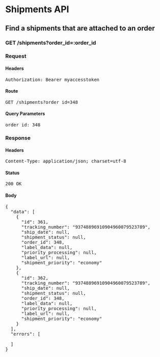 # Shipments API

## Find a shipments that are attached to an order

### GET /shipments?order_id=:order_id
### Request

#### Headers

<pre>Authorization: Bearer myaccesstoken</pre>

#### Route

<pre>GET /shipments?order_id=348</pre>

#### Query Parameters

<pre>order_id: 348</pre>

### Response

#### Headers

<pre>Content-Type: application/json; charset=utf-8</pre>

#### Status

<pre>200 OK</pre>

#### Body

<pre>{
  "data": [
    {
      "id": 361,
      "tracking_number": "93748896910904960079523789",
      "ship_date": null,
      "shipment_status": null,
      "order_id": 348,
      "label_data": null,
      "priority_processing": null,
      "label_url": null,
      "shipment_priority": "economy"
    },
    {
      "id": 362,
      "tracking_number": "93748896910904960079523789",
      "ship_date": null,
      "shipment_status": null,
      "order_id": 348,
      "label_data": null,
      "priority_processing": null,
      "label_url": null,
      "shipment_priority": "economy"
    }
  ],
  "errors": [

  ]
}</pre>
